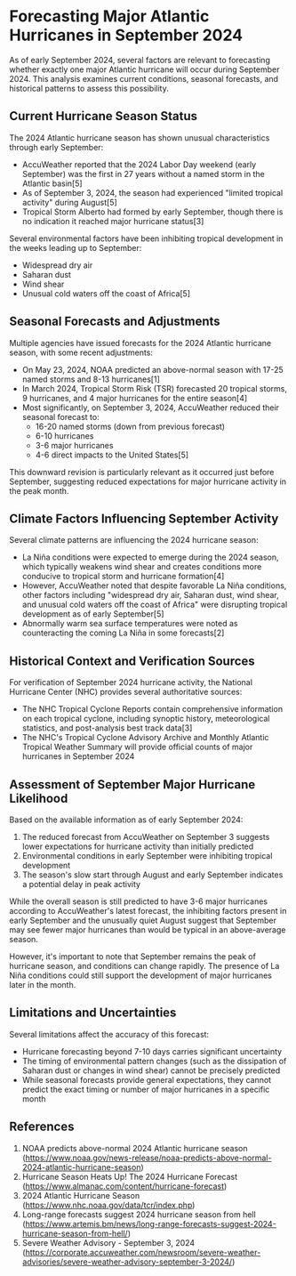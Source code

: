# Forecasting Major Atlantic Hurricanes in September 2024

As of early September 2024, several factors are relevant to forecasting whether exactly one major Atlantic hurricane will occur during September 2024. This analysis examines current conditions, seasonal forecasts, and historical patterns to assess this possibility.

## Current Hurricane Season Status

The 2024 Atlantic hurricane season has shown unusual characteristics through early September:

- AccuWeather reported that the 2024 Labor Day weekend (early September) was the first in 27 years without a named storm in the Atlantic basin[5]
- As of September 3, 2024, the season had experienced "limited tropical activity" during August[5]
- Tropical Storm Alberto had formed by early September, though there is no indication it reached major hurricane status[3]

Several environmental factors have been inhibiting tropical development in the weeks leading up to September:
- Widespread dry air
- Saharan dust
- Wind shear
- Unusual cold waters off the coast of Africa[5]

## Seasonal Forecasts and Adjustments

Multiple agencies have issued forecasts for the 2024 Atlantic hurricane season, with some recent adjustments:

- On May 23, 2024, NOAA predicted an above-normal season with 17-25 named storms and 8-13 hurricanes[1]
- In March 2024, Tropical Storm Risk (TSR) forecasted 20 tropical storms, 9 hurricanes, and 4 major hurricanes for the entire season[4]
- Most significantly, on September 3, 2024, AccuWeather reduced their seasonal forecast to:
  - 16-20 named storms (down from previous forecast)
  - 6-10 hurricanes
  - 3-6 major hurricanes
  - 4-6 direct impacts to the United States[5]

This downward revision is particularly relevant as it occurred just before September, suggesting reduced expectations for major hurricane activity in the peak month.

## Climate Factors Influencing September Activity

Several climate patterns are influencing the 2024 hurricane season:

- La Niña conditions were expected to emerge during the 2024 season, which typically weakens wind shear and creates conditions more conducive to tropical storm and hurricane formation[4]
- However, AccuWeather noted that despite favorable La Niña conditions, other factors including "widespread dry air, Saharan dust, wind shear, and unusual cold waters off the coast of Africa" were disrupting tropical development as of early September[5]
- Abnormally warm sea surface temperatures were noted as counteracting the coming La Niña in some forecasts[2]

## Historical Context and Verification Sources

For verification of September 2024 hurricane activity, the National Hurricane Center (NHC) provides several authoritative sources:

- The NHC Tropical Cyclone Reports contain comprehensive information on each tropical cyclone, including synoptic history, meteorological statistics, and post-analysis best track data[3]
- The NHC's Tropical Cyclone Advisory Archive and Monthly Atlantic Tropical Weather Summary will provide official counts of major hurricanes in September 2024

## Assessment of September Major Hurricane Likelihood

Based on the available information as of early September 2024:

1. The reduced forecast from AccuWeather on September 3 suggests lower expectations for hurricane activity than initially predicted
2. Environmental conditions in early September were inhibiting tropical development
3. The season's slow start through August and early September indicates a potential delay in peak activity

While the overall season is still predicted to have 3-6 major hurricanes according to AccuWeather's latest forecast, the inhibiting factors present in early September and the unusually quiet August suggest that September may see fewer major hurricanes than would be typical in an above-average season.

However, it's important to note that September remains the peak of hurricane season, and conditions can change rapidly. The presence of La Niña conditions could still support the development of major hurricanes later in the month.

## Limitations and Uncertainties

Several limitations affect the accuracy of this forecast:

- Hurricane forecasting beyond 7-10 days carries significant uncertainty
- The timing of environmental pattern changes (such as the dissipation of Saharan dust or changes in wind shear) cannot be precisely predicted
- While seasonal forecasts provide general expectations, they cannot predict the exact timing or number of major hurricanes in a specific month

## References

1. NOAA predicts above-normal 2024 Atlantic hurricane season (https://www.noaa.gov/news-release/noaa-predicts-above-normal-2024-atlantic-hurricane-season)
2. Hurricane Season Heats Up! The 2024 Hurricane Forecast (https://www.almanac.com/content/hurricane-forecast)
3. 2024 Atlantic Hurricane Season (https://www.nhc.noaa.gov/data/tcr/index.php)
4. Long-range forecasts suggest 2024 hurricane season from hell (https://www.artemis.bm/news/long-range-forecasts-suggest-2024-hurricane-season-from-hell/)
5. Severe Weather Advisory - September 3, 2024 (https://corporate.accuweather.com/newsroom/severe-weather-advisories/severe-weather-advisory-september-3-2024/)